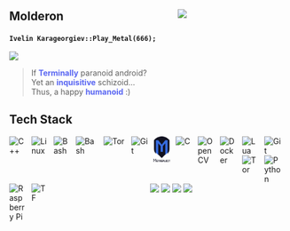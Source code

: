 ## Molderon <img align='right' src='https://user-images.githubusercontent.com/5713670/87202985-820dcb80-c2b6-11ea-9f56-7ec461c497c3.gif' width='200"'>
**`Ivelin Karageorgiev::Play_Metal(666);`** 

<p align="bottom">
  <img src="https://readme-typing-svg.demolab.com?font=Roboto+Slab&color=4caf50&size=30&center=true&vCenter=true&width=450&duration=1500&pause=1000&lines=Science+Fiction;Robotics+Engineering;Machine+Learning;Backend+Developer;Embedded+Systems;Open+Source;Secure+Coding;Research+and+Development;Digital+Twins;Advanced+Robotics;Zero+Day+Exploits;Internet+Freedom;Machine+Sentience;Null+Entropy;Are+you+still+there?;" width="auto" height="35" style="vertical-align: middle;">
</p>

>If <b style="color:#5865F2;">Terminally</b> paranoid android? \
>Yet an <b style="color:#5865F2;">inquisitive</b> schizoid...\
>Thus, a happy <b style="color:#5865F2;">humanoid</b> :)

## Tech Stack


<img align="left" alt="C++" width="30px" style="padding-right:10px;" src="https://cdn.jsdelivr.net/gh/devicons/devicon/icons/cplusplus/cplusplus-original.svg" />
<img align="left" alt="Linux" width="30px" style="padding-right:10px;" src="https://cdn.jsdelivr.net/gh/devicons/devicon/icons/linux/linux-original.svg" />
<img align="left" alt="Bash" width="30px" style="padding-right:10px;" src="https://cdn.jsdelivr.net/gh/devicons/devicon/icons/bash/bash-original.svg" />
<img align="left" alt="Bash" width="40px" style="padding-right:10px;" src="https://nmap.org/images/sitelogo-nmap.svg" />
<img align="left" alt="Tor" width="40px" style="padding-right:10px;" src="https://github.com/TheTorProject/tor-media/blob/master/Tor%20Logo/Color.svg" />
<img align="left" alt="Git" width="30px" style="padding-right:10px;" src="https://cdn.jsdelivr.net/gh/devicons/devicon/icons/git/git-original.svg" />
<img align="left" alt="Tor" width="30px" style="padding-right:10px;" src="https://github.com/rohhthone/logo/blob/main/metasploit.svg" />
<img align="left" alt="C" width="30px" style="padding-right:10px;" src="https://cdn.jsdelivr.net/gh/devicons/devicon/icons/c/c-original.svg" />
<img align="left" alt="OpenCV" width="30px" style="padding-right:10px;" src="https://cdn.jsdelivr.net/gh/devicons/devicon/icons/opencv/opencv-original-wordmark.svg"/> 
<img align="left" alt="Docker" width="30px" style="padding-right:10px;" src="https://cdn.jsdelivr.net/gh/devicons/devicon/icons/docker/docker-plain.svg" />
<img align="left" alt="Lua" width="30px" style="padding-right:10px;" src="https://cdn.jsdelivr.net/gh/devicons/devicon/icons/lua/lua-original.svg"/>
<img align="left" alt="Git" width="30px" style="padding-right:10px;" src="https://cdn.jsdelivr.net/gh/devicons/devicon@latest/icons/llvm/llvm-original.svg" />
<img align="left" alt="Tor" width="30px" style="padding-right:10px;" src="https://cdn.worldvectorlogo.com/logos/the-pirate-bay.svg" />
<img align="left" alt="Python" width="30px" style="padding-right:10px;" src="https://cdn.jsdelivr.net/gh/devicons/devicon/icons/python/python-original.svg" />
<img align="left" alt="Raspberry Pi" width="30px" style="padding-right:10px;" src="https://cdn.jsdelivr.net/gh/devicons/devicon/icons/raspberrypi/raspberrypi-original.svg" />
<img align="left" alt="TF" width="30px" style="padding-right:10px;" src="https://cdn.jsdelivr.net/gh/devicons/devicon/icons/tensorflow/tensorflow-original.svg" />

</tr>
</table>
<br>
<h2 align="center"></h2>
<div align="center"> 
<a href="https://github.com/Molderon/Machine-Learning"><img src="https://github-readme-stats.vercel.app/api/pin/?username=Molderon&repo=Machine-Learning&theme=shadow_green"></a>
<a href="https://github.com/Molderon/DumboTheRobot"><img src="https://github-readme-stats.vercel.app/api/pin/?username=Molderon&repo=DumboTheRobot&theme=shadow_green"></a>
<a href="https://github.com/Molderon/3D-Graphics-Engine"><img src="https://github-readme-stats.vercel.app/api/pin/?username=Molderon&repo=3D-Graphics-Engine&theme=shadow_green"></a>
<a href="https://github.com/Molderon/ICU-Mechanical-Ventilation-Asyncronies"><img src="https://github-readme-stats.vercel.app/api/pin/?username=Molderon&repo=ICU-Mechanical-Ventilation-Asyncronies&theme=shadow_green"></a>
</div>


